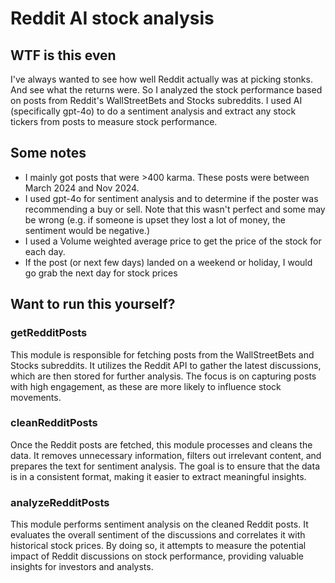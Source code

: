 # Reddit AI stock analysis

## WTF is this even

I've always wanted to see how well Reddit actually was at picking stonks. And see what the returns were. So I analyzed the stock performance based on posts from Reddit's WallStreetBets and Stocks subreddits. I used AI (specifically gpt-4o) to do a sentiment analysis and extract any stock tickers from posts to measure stock performance.


## Some notes

- I mainly got posts that were >400 karma. These posts were between March 2024 and Nov 2024.
- I used gpt-4o for sentiment analysis and to determine if the poster was recommending a buy or sell. Note that this wasn't perfect and some may be wrong (e.g. if someone is upset they lost a lot of money, the sentiment would be negative.)
- I used a Volume weighted average price to get the price of the stock for each day.
- If the post (or next few days) landed on a weekend or holiday, I would go grab the next day for stock prices


## Want to run this yourself?

### getRedditPosts

This module is responsible for fetching posts from the WallStreetBets and Stocks subreddits. It utilizes the Reddit API to gather the latest discussions, which are then stored for further analysis. The focus is on capturing posts with high engagement, as these are more likely to influence stock movements.

### cleanRedditPosts

Once the Reddit posts are fetched, this module processes and cleans the data. It removes unnecessary information, filters out irrelevant content, and prepares the text for sentiment analysis. The goal is to ensure that the data is in a consistent format, making it easier to extract meaningful insights.

### analyzeRedditPosts

This module performs sentiment analysis on the cleaned Reddit posts. It evaluates the overall sentiment of the discussions and correlates it with historical stock prices. By doing so, it attempts to measure the potential impact of Reddit discussions on stock performance, providing valuable insights for investors and analysts.
